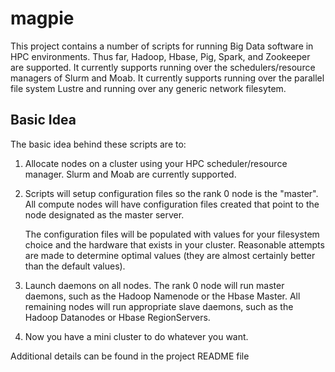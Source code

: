 magpie
======

This project contains a number of scripts for running Big Data
software in HPC environments.  Thus far, Hadoop, Hbase, Pig, Spark,
and Zookeeper are supported.  It currently supports running over the
schedulers/resource managers of Slurm and Moab.  It currently supports
running over the parallel file system Lustre and running over any
generic network filesytem.

Basic Idea
----------

The basic idea behind these scripts are to:

1) Allocate nodes on a cluster using your HPC scheduler/resource
   manager.  Slurm and Moab are currently supported.

2) Scripts will setup configuration files so the rank 0 node is
   the "master".  All compute nodes will have configuration files
   created that point to the node designated as the master server.

   The configuration files will be populated with values for your
   filesystem choice and the hardware that exists in your cluster.
   Reasonable attempts are made to determine optimal values (they are
   almost certainly better than the default values).

3) Launch daemons on all nodes.  The rank 0 node will run master
   daemons, such as the Hadoop Namenode or the Hbase Master.  All
   remaining nodes will run appropriate slave daemons, such as the
   Hadoop Datanodes or Hbase RegionServers.

4) Now you have a mini cluster to do whatever you want.

Additional details can be found in the project README file
